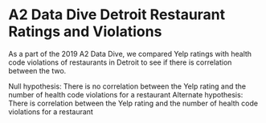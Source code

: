 # A2 Data Dive Detroit Restaurant Ratings and Violations
As a part of the 2019 A2 Data Dive, we compared Yelp ratings with health code violations of restaurants in Detroit to see if there is correlation between the two.

Null hypothesis: There is no correlation between the Yelp rating and the number of health code violations for a restaurant
Alternate hypothesis: There is correlation between the Yelp rating and the number of health code violations for a restaurant
